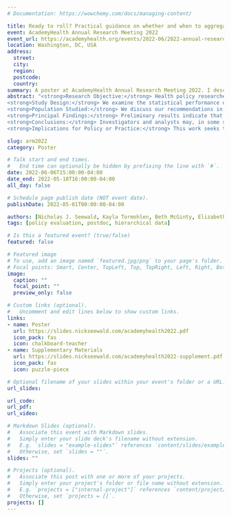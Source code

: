 ```yaml
---
# Documentation: https://wowchemy.com/docs/managing-content/

title: Ready to roll? Practical guidance on whether and when to aggregate data in health policy evaluation
event: AcademyHealth Annual Research Meeting 2022
event_url: https://academyhealth.org/events/2022-06/2022-annual-research-meeting
location: Washington, DC, USA
address:
  street:
  city:
  region: 
  postcode:
  country: 
summary: A poster at AcademyHealth Annual Research Meeting 2022. I describe a simulation study investigating performance of difference-in-differences methods using hierarchical data for state-level health policy evaluation. 
abstract: "<strong>Research Objective:</strong> Health policy researchers often have questions about the effects of state policy on individual-level outcomes collected over multiple time periods. For example, limited evidence suggests that medical cannabis may be an effective substitute for opioids in pain management, which raises a question about the effect of medical cannabis laws on receipt of opioid treatment among individuals with chronic non-cancer pain. This question might be addressed using, for example, a large health insurance claims database which would track individuals’ receipt of such treatment. An open question in this setting is whether the researcher can or should “roll-up” (i.e., aggregate, average, or pool) this individual-level data to the state level when assessing the effects of state policy. Rolling up the data offers a clear computational advantage since it makes the individual-level big data question much smaller. However, existing literature does not sufficiently address whether and when aggregation is disadvantageous due to loss of individual-level information. \n \n
<strong>Study Design:</strong> We examine the statistical performance of a variety of common methods in health policy evaluation (two-way fixed effects, difference-in-differences with staggered adoption methods, trial emulation, and marginal structural models) which permit the use of either individual- or aggregate-level data to offer practical guidance on whether and when to roll up.  Our guidance is based on simulation models which allow us to make fair comparisons between analytic methods under a variety of controlled conditions. \n\n
<strong>Population Studied:</strong> We discuss our recommendations in the context of a study designed to assess the effects of state medical cannabis laws on opioid prescribing among patients with chronic non-cancer pain. The study sample consists of individuals 18+ with a chronic non-cancer pain condition who live in a “treated” (i.e., law-enacting) or “comparison” (no law) state and are continuously enrolled in a UnitedHealthcare insurance plan for the 7 years around the treated state's implementation of the law. \n\n
<strong>Principal Findings:</strong> Preliminary results indicate that rolling up does not yield loss of statistical efficiency in simple settings in which the analysis does not sufficiently take advantage of individual-level data and when standard errors are clustered at the state level. \n\n
<strong>Conclusions:</strong> Investigators and analysts may, in some settings, be able to roll up individual level data for computational efficiency without meaningful loss of statistical efficiency. \n\n
<strong>Implications for Policy or Practice:</strong> This work seeks to reduce uncertainty among investigators and analysts about whether and how to leverage individual-level information in policy evaluation data."

slug: arm2022
category: Poster

# Talk start and end times.
#   End time can optionally be hidden by prefixing the line with `#`.
date: 2022-06-06T15:00:00-04:00
date_end: 2022-05-18T16:00:00-04:00
all_day: false

# Schedule page publish date (NOT event date).
publishDate: 2022-05-01T00:00:00-04:00

authors: [Nicholas J. Seewald, Kayla Tormohlen, Beth McGinty, Elizabeth A. Stuart]
tags: [policy evaluation, postdoc, hierarchical data]

# Is this a featured event? (true/false)
featured: false

# Featured image
# To use, add an image named `featured.jpg/png` to your page's folder. 
# Focal points: Smart, Center, TopLeft, Top, TopRight, Left, Right, BottomLeft, Bottom, BottomRight.
image:
  caption: ""
  focal_point: ""
  preview_only: false

# Custom links (optional).
#   Uncomment and edit lines below to show custom links.
links:
- name: Poster
  url: https://slides.nickseewald.com/academyhealth2022.pdf
  icon_pack: fas
  icon: chalkboard-teacher
- name: Supplementary Materials
  url: https://slides.nickseewald.com/academyhealth2022-supplement.pdf
  icon_pack: fas
  icon: puzzle-piece

# Optional filename of your slides within your event's folder or a URL.
url_slides:

url_code:
url_pdf:
url_video:

# Markdown Slides (optional).
#   Associate this event with Markdown slides.
#   Simply enter your slide deck's filename without extension.
#   E.g. `slides = "example-slides"` references `content/slides/example-slides.md`.
#   Otherwise, set `slides = ""`.
slides: ""

# Projects (optional).
#   Associate this post with one or more of your projects.
#   Simply enter your project's folder or file name without extension.
#   E.g. `projects = ["internal-project"]` references `content/project/deep-learning/index.md`.
#   Otherwise, set `projects = []`.
projects: []
---
```

